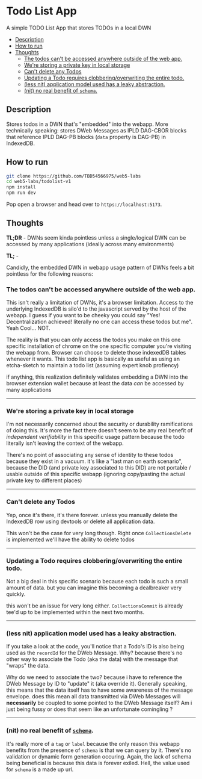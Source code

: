 # Todo List App <!-- omit from toc --> 

A simple TODO List App that stores TODOs in a local DWN

- [Description](#description)
- [How to run](#how-to-run)
- [Thoughts](#thoughts)
  - [The todos can't be accessed anywhere outside of the web app.](#the-todos-cant-be-accessed-anywhere-outside-of-the-web-app)
  - [We're storing a private key in local storage](#were-storing-a-private-key-in-local-storage)
  - [Can't delete any Todos](#cant-delete-any-todos)
  - [Updating a Todo requires clobbering/overwriting the entire todo.](#updating-a-todo-requires-clobberingoverwriting-the-entire-todo)
  - [(less nit) application model used has a leaky abstraction.](#less-nit-application-model-used-has-a-leaky-abstraction)
  - [(nit) no real benefit of `schema`.](#nit-no-real-benefit-of-schema)


## Description
Stores todos in a DWN that's "embedded" into the webapp. More technically speaking: stores DWeb Messages as IPLD DAG-CBOR blocks that reference IPLD DAG-PB blocks (`data` property is DAG-PB) in IndexedDB.

## How to run
```bash
git clone https://github.com/TBD54566975/web5-labs
cd web5-labs/todolist-v1
npm install
npm run dev
```
Pop open a browser and head over to `https://localhost:5173`.

## Thoughts

**TL;DR** - DWNs seem kinda pointless unless a single/logical DWN can be accessed by many applications (ideally across many environments)

**TL;** -

Candidly, the embedded DWN in webapp usage pattern of DWNs feels a bit pointless for the following reasons:

### The todos can't be accessed anywhere outside of the web app. 

This isn't really a limitation of DWNs, it's a browser limitation. Access to the underlying IndexedDB is silo'd to the javascript served by the host of the webapp. I guess if you want to be cheeky you could say "Yes! Decentralization achieved! literally no one can access these todos but me". Yeah Cool... NOT. 

The reality is that you can only access the todos you make on this one specific installation of chrome on the one specific computer you're visiting the webapp from. Browser can choose to delete those indexedDB tables whenever it wants. This todo list app is basically as useful as using an etcha-sketch to maintain a todo list (assuming expert knob profiency)

if anything, this realization definitely validates embedding a DWN into the browser extension wallet because at least the data _can_ be accessed by many applications

---
### We're storing a private key in local storage 
I'm not necessarily concerned about the security or durability ramifications of doing this. It's more the fact there doesn't seem to be any real benefit of _independent verifiability_ in this specific usage pattern because the todo literally isn't leaving the context of the webapp. 

There's no point of associating any sense of identity to these todos because they exist in a vacuum. it's like a "last man on earth scenario", because the DID (and private key associated to this DID) are not portable / usable outside of this specific webapp (ignoring copy/pasting the actual private key to different places)

---
### Can't delete any Todos
Yep, once it's there, it's there forever. unless you manually delete the IndexedDB row using devtools or delete all application data. 

This won't be the case for very long though. Right once `CollectionsDelete` is implemented we'll have the ability to delete todos

---
### Updating a Todo requires clobbering/overwriting the entire todo.
Not a big deal in this specific scenario because each todo is such a small amount of data. but you can imagine this becoming a dealbreaker very quickly. 

this won't be an issue for very long either. `CollectionsCommit` is already tee'd up to be implemented within the next two months.

---
### (less nit) application model used has a leaky abstraction. 

If you take a look at the code, you'll notice that a Todo's ID is also being used as the `recordId` for the DWeb Message. Why? because there's no other way to associate the Todo (aka the data) with the message that "wraps" the data. 

Why do we need to associate the two? because i have to reference the DWeb Message by ID to "update" it (aka override it). Generally speaking, this means that the data itself has to have some awareness of the message envelope. does this mean all data transmitted via DWeb Messages will **necessarily** be coupled to some pointed to the DWeb Message itself? Am i just being fussy or does that seem like an unfortunate comingling ?

---
### (nit) no real benefit of [`schema`](https://github.com/TBD54566975/web5-labs/blob/main/todolist-v1/src/App.vue#L84). 

It's really more of a `tag` or `label` because the only reason this webapp benefits from the presence of `schema` is that we can query by it. There's no validation or dynamic form generation occuring. Again, the lack of schema being beneficial is because this data is forever exiled. Hell, the value used for `schema` is a made up url.